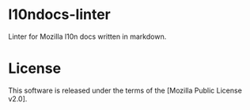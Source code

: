 # l10ndocs-linter

Linter for Mozilla l10n docs written in markdown.

# License

This software is released under the terms of the [Mozilla Public License v2.0].
